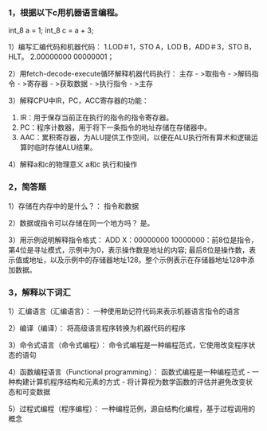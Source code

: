 ### 1，根据以下c用机器语言编程。
int_8 a = 1; int_8 c = a + 3;

1）编写汇编代码和机器代码：
1.LOD＃1，STO A，LOD B，ADD＃3，STO B，HLT。
2.00000000 00000001；

2）用fetch-decode-execute循环解释机器代码执行：
主存 - >取指令 - >解码指令 - >寄存器 - >获取数据 - >执行指令 - >主存

3）解释CPU中IR，PC，ACC寄存器的功能：
1. IR：用于保存当前正在执行的指令的指令寄存器。
2. PC：程序计数器，用于将下一条指令的地址存储在存储器中。
3. AAC：累积寄存器，为ALU提供工作空间，以便在ALU执行所有算术和逻辑运算时临时存储ALU结果。

4）解释a和c的物理意义
a和c   执行和操作

### 2，简答题
1）存储在内存中的是什么？：
指令和数据

2）数据或指令可以存储在同一个地方吗？
是。

3）用示例说明解释指令格式：
ADD X：00000000 10000000：前8位是指令，第4位是寻址模式，示例中为0，表示操作数是地址的内容; 最后8位是操作数，表示值或地址，以及示例中的存储器地址128。整个示例表示在存储器地址128中添加数据。

### 3，解释以下词汇
1）汇编语言（汇编语言）：
一种使用助记符代码来表示机器语言指令的语言

2）编译（编译）：
将高级语言程序转换为机器代码的程序

3）命令式语言（命令式编程）：
命令式编程是一种编程范式，它使用改变程序状态的语句

4）函数编程语言（Functional programming）：
函数式编程是一种编程范式 - 一种构建计算机程序结构和元素的方式 - 将计算视为数学函数的评估并避免改变状态和可变数据

5）过程式编程（程序编程）：
一种编程范例，源自结构化编程，基于过程调用的概念

